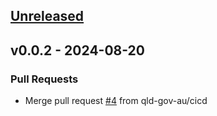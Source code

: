 <a name="unreleased"></a>
## [Unreleased]


<a name="v0.0.2"></a>
## v0.0.2 - 2024-08-20
### Pull Requests
- Merge pull request [#4](https://github.com/qld-gov-au/qgds-vanilla/issues/4) from qld-gov-au/cicd
  
  
[Unreleased]: https://github.com/qld-gov-au/qgds-vanilla/compare/v0.0.2...HEAD
